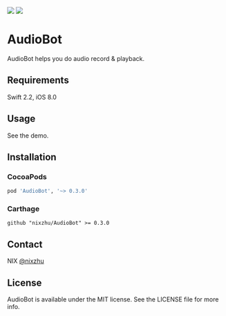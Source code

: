 <p>
<a href="http://cocoadocs.org/docsets/AudioBot"><img src="https://img.shields.io/cocoapods/v/AudioBot.svg?style=flat"></a>
<a href="https://github.com/Carthage/Carthage/"><img src="https://img.shields.io/badge/Carthage-compatible-4BC51D.svg?style=flat"></a>
</p>

# AudioBot

AudioBot helps you do audio record & playback.

## Requirements

Swift 2.2, iOS 8.0

## Usage

See the demo.

## Installation

### CocoaPods

```ruby
pod 'AudioBot', '~> 0.3.0'
```

### Carthage

```ogdl
github "nixzhu/AudioBot" >= 0.3.0
```

## Contact

NIX [@nixzhu](https://twitter.com/nixzhu)

## License

AudioBot is available under the MIT license. See the LICENSE file for more info.
